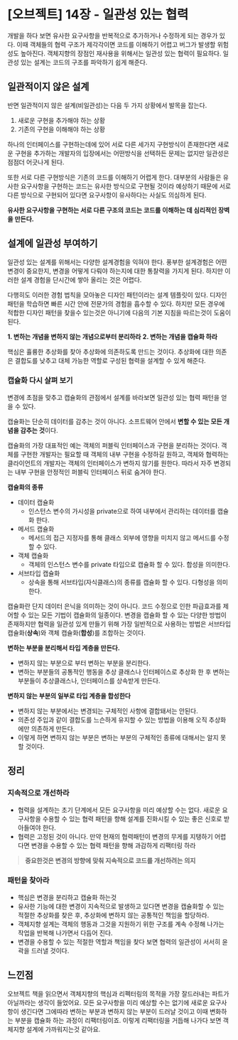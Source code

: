 # [오브젝트] 14장 - 일관성 있는 협력

개발을 하다 보면 유사한 요구사항을 반복적으로 추가하거나 수정하게 되는 경우가 있다. 이때 객체들의 협력 구조가 제각각이면 코드를 이해하기 어렵고 버그가 발생할 위험성도 높아진다. 객체지향의 장점인 재사용을 위해서는 일관성 있는 협력이 필요하다. 일관성 있는 설계는 코드의 구조를 파악하기 쉽게 해준다.

## 일관적이지 않은 설계

반면 일관적이지 않은 설계(비일관성)는 다음 두 가지 상황에서 발목을 잡는다.

1. 새로운 구현을 추가해야 하는 상황
2. 기존의 구현을 이해해야 하는 상황

하나의 인터페이스를 구현하는데에 있어 서로 다른 세가지 구현방식이 존재한다면 새로운 구현을 추가하는 개발자의 입장에서는 어떤방식을 선택하든 문제는 없지만 일관성은 점점더 어긋나게 된다.

또한 서로 다른 구현방식은 기존의 코드를 이해하기 어렵게 한다. 대부분의 사람들은 유사한 요구사항을 구현하는 코드는 유사한 방식으로 구현될 것이라 예상하기 때문에 서로 다른 방식으로 구현되어 있다면 요구사항이 유사하다는 사실도 의심하게 된다.

**유사한 요구사항을 구현하는 서로 다른 구조의 코드는 코드를 이해하는 데 심리적인 장벽을 만든다.**

## 설계에 일관성 부여하기

일관성 있는 설계를 위해서는 다양한 설계경험을 익혀야 한다. 풍부한 설계경험은 어떤 변경이 중요한지, 변경을 어떻게 다뤄야 하는지에 대한 통찰력을 가지게 된다. 하지만 이러한 설계 경험을 단시간에 쌓아 올리는 것은 어렵다.

다행히도 이러한 경험 법칙을 모아놓은 디자인 패턴이라는 설계 템플릿이 있다. 디자인 패턴을 학습하면 빠른 시간 안에 전문가의 경험을 흡수할 수 있다. 하지만 모든 경우에 적합한 디자인 패턴을 찾을수 있는것은 아니기에 다음의 기본 지침을 따르는것이 도움이 된다.

**1. 변하는 개념을 변하지 않는 개념으로부터 분리하라**
**2. 변하는 개념을 캡슐화 하라**

핵심은 휼륭한 추상화를 찾아 추상화에 의존하도록 만드는 것이다. 추상화에 대한 의존은 결합도를 낮추고 대체 가능한 역할로 구성된 협력을 설계할 수 있게 해준다.

### 캡슐화 다시 살펴 보기

변경에 초점을 맞추고 캡슐화의 관점에서 설계를 바라보면 일관성 있는 협력 패턴을 얻을 수 있다.

캡슐화는 단순히 데이터를 감추는 것이 아니다. 소프트웨어 안에서 **변할 수 있는 모든 개념을 감추는 것**이다.

캡슐화의 가장 대표적인 예는 객체의 퍼블릭 인터페이스과 구현을 분리하는 것이다.  객체를 구현한 개발자는 필요할 때 객체의 내부 구현을 수정하길 원하고, 객체와 협력하는 클라이언트의 개발자는 객체의 인터페이스가 변하지 않기를 원한다. 따라서 자주 변경되는 내부 구현을 안정적인 퍼블릭 인터페이스 뒤로 숨겨야 한다.

**캡슐화의 종류**
- 데이터 캡슐화
    - 인스턴스 변수의 가시성을 private으로 하여 내부에서 관리하는 데이터를 캡슐화 한다.
- 메서드 캡슐화
    - 메서드의 접근 지정자를 통해 클래스 외부에 영향을 미치지 않고 메서드를 수정할 수 있다.
- 객체 캡슐화
    - 객체의 인스턴스 변수를 private 타입으로 캡슐화 할 수 있다. 합성을 의미한다.
- 서브타입 캡슐화
    - 상속을 통해 서브타입(자식클래스)의 종류를 캡슐화 할 수 있다. 다형성을 의미한다.

캡슐화란 단지 데이터 은닉을 의미하는 것이 아니다. 코드 수정으로 인한 파급효과를 제어할 수 있는 모든 기법이 캡슐화의 일종이다. 변경을 캡슐화 할 수 있는 다양한 방법이 존재하지만 협력을 일관성 있게 만들기 위해 가장 일반적으로 사용하는 방법은 서브타입 캡슐화(**상속**)와 객체 캡슐화(**합성**)를 조합하는 것이다.

**변하는 부분을 분리해서 타입 계층을 만든다.**
- 변하지 않는 부분으로 부터 변하는 부분을 분리한다.
- 변하는 부분들의 공통적인 행동을 추상 클래스나 인터페이스로 추상화 한 후 변하는 부분들이 추상클래스나, 인터페이스를 상속받게 만든다.

**변하지 않는 부분의 일부로 타입 계층을 합성한다**
- 변하지 않는 부분에서는 변경되는 구체적인 사항에 결합돼서는 안된다.
- 의존성 주입과 같이 결합도를 느슨하게 유지할 수 있는 방법을 이용해 오직 추상화에만 의존하게 만든다.
- 이렇게 하면 변하지 않는 부분은 변하는 부분의 구체적인 종류에 대해서는 알지 못할 것이다.

## 정리
### 지속적으로 개선하라
- 협력을 설계하는 초기 단계에서 모든 요구사항을 미리 예상할 수는 없다. 새로운 요구사항을 수용할 수 있는 협력 패턴을 향해 설계를 진화시킬 수 있는 좋은 신호로 받아들여야 한다.
- 협력은 고정된 것이 아니다. 만약 현재의 협력패턴이 변경의 무게를 지탱하기 어렵다면 변경을 수용할 수 있는 협력 패턴을 향해 과감하게 리팩터링 하라

> **중요한것은 변경의 방향에 맞춰 지속적으로 코드를 개선하려는 의지**

### 패턴을 찾아라
- 핵심은 변경을 분리하고 캡슐화 하는것
- 유사한 기능에 대한 변경이 지속적으로 발생하고 있다면 변경을 캡슐화할 수 있는 적절한 추상화를 찾은 후, 추상화에 변하지 않는 공통적인 책임을 할당하라.
- 객체지향 설계는 객체의 행동과 그것을 지원하기 위한 구조를 계속 수정해 나가는 작업을 반복해 나가면서 다듬어 진다.
- 변경을 수용할 수 있는 적절한 역할과 책임을 찾다 보면 협력의 일관성이 서서히 윤곽을 드러낼 것이다.

## 느낀점
오브젝트 책을 읽으면서 객체지향의 핵심과 리펙터링의 목적을 가장 잘드러내는 파트가 아닐까라는 생각이 들었어요. 모든 요구사항을 미리 예상할 수는 없기에 새로운 요구사항이 생긴다면 그에따라 변하는 부분과 변하지 않는 부분이 드러날 것이고 이때 변화하는 부분을 캡슐화 하는 과정이 리팩터링이죠. 이렇게 리팩터링을 거듭해 나가다 보면 객체지향 설계에 가까워지는것 같아요.
